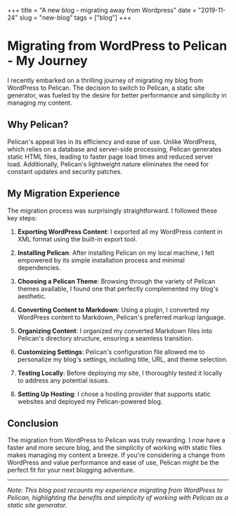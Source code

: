 +++
title = "A new blog - migrating away from Wordpress"
date = "2019-11-24"
slug = "new-blog"
tags = ["blog"]
+++

# Migrating from WordPress to Pelican - My Journey

I recently embarked on a thrilling journey of migrating my blog from WordPress to Pelican. The decision to switch to Pelican, a static site generator, was fueled by the desire for better performance and simplicity in managing my content.

## Why Pelican?

Pelican's appeal lies in its efficiency and ease of use. Unlike WordPress, which relies on a database and server-side processing, Pelican generates static HTML files, leading to faster page load times and reduced server load. Additionally, Pelican's lightweight nature eliminates the need for constant updates and security patches.

## My Migration Experience

The migration process was surprisingly straightforward. I followed these key steps:

1. **Exporting WordPress Content**: I exported all my WordPress content in XML format using the built-in export tool.

2. **Installing Pelican**: After installing Pelican on my local machine, I felt empowered by its simple installation process and minimal dependencies.

3. **Choosing a Pelican Theme**: Browsing through the variety of Pelican themes available, I found one that perfectly complemented my blog's aesthetic.

4. **Converting Content to Markdown**: Using a plugin, I converted my WordPress content to Markdown, Pelican's preferred markup language.

5. **Organizing Content**: I organized my converted Markdown files into Pelican's directory structure, ensuring a seamless transition.

6. **Customizing Settings**: Pelican's configuration file allowed me to personalize my blog's settings, including title, URL, and theme selection.

7. **Testing Locally**: Before deploying my site, I thoroughly tested it locally to address any potential issues.

8. **Setting Up Hosting**: I chose a hosting provider that supports static websites and deployed my Pelican-powered blog.

## Conclusion

The migration from WordPress to Pelican was truly rewarding. I now have a faster and more secure blog, and the simplicity of working with static files makes managing my content a breeze. If you're considering a change from WordPress and value performance and ease of use, Pelican might be the perfect fit for your next blogging adventure.

---
*Note: This blog post recounts my experience migrating from WordPress to Pelican, highlighting the benefits and simplicity of working with Pelican as a static site generator.*
